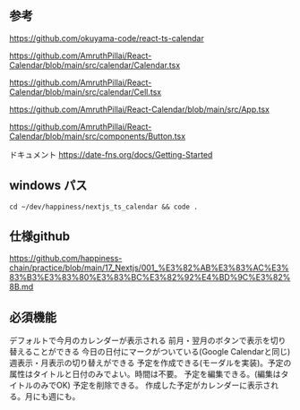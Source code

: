## 参考
https://github.com/okuyama-code/react-ts-calendar

https://github.com/AmruthPillai/React-Calendar/blob/main/src/calendar/Calendar.tsx

https://github.com/AmruthPillai/React-Calendar/blob/main/src/calendar/Cell.tsx

https://github.com/AmruthPillai/React-Calendar/blob/main/src/App.tsx

https://github.com/AmruthPillai/React-Calendar/blob/main/src/components/Button.tsx

ドキュメント https://date-fns.org/docs/Getting-Started

## windows パス
```
cd ~/dev/happiness/nextjs_ts_calendar && code .
```

## 仕様github
https://github.com/happiness-chain/practice/blob/main/17_Nextjs/001_%E3%82%AB%E3%83%AC%E3%83%B3%E3%83%80%E3%83%BC%E3%82%92%E4%BD%9C%E3%82%8B.md

## 必須機能
デフォルトで今月のカレンダーが表示される
前月・翌月のボタンで表示を切り替えることができる
今日の日付にマークがついている(Google Calendarと同じ)
週表示・月表示の切り替えができる
予定を作成できる(モーダルを実装)。予定の属性はタイトルと日付のみでよい。時間は不要。
予定を編集できる。(編集はタイトルのみでOK)
予定を削除できる。
作成した予定がカレンダーに表示される。月にも週にも。

